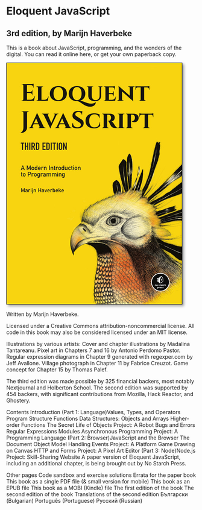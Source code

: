 # Eloquent JavaScript 
## 3rd edition, by Marijn Haverbeke

This is a book about JavaScript, programming, and the wonders of the digital. You can read it online here, or get your own paperback copy.

<a href="http://a-fwd.com/com=marijhaver-20&amp;asin-com=1593279507">
	<img src="img/cover.jpg" alt="Cover image" style="border: 1px solid black; max-width: 100%; box-shadow: 4px 4px 7px rgba(0, 0, 0, 0.4)">
</a>

Written by Marijn Haverbeke.

Licensed under a Creative Commons attribution-noncommercial license. All code in this book may also be considered licensed under an MIT license.

Illustrations by various artists: Cover and chapter illustrations by Madalina Tantareanu. Pixel art in Chapters 7 and 16 by Antonio Perdomo Pastor. Regular expression diagrams in Chapter 9 generated with regexper.com by Jeff Avallone. Village photograph in Chapter 11 by Fabrice Creuzot. Game concept for Chapter 15 by Thomas Palef.

The third edition was made possible by 325 financial backers, most notably Nextjournal and Holberton School. The second edition was supported by 454 backers, with significant contributions from Mozilla, Hack Reactor, and Ghostery.

Contents
Introduction
(Part 1: Language)Values, Types, and Operators
Program Structure
Functions
Data Structures: Objects and Arrays
Higher-order Functions
The Secret Life of Objects
Project: A Robot
Bugs and Errors
Regular Expressions
Modules
Asynchronous Programming
Project: A Programming Language
(Part 2: Browser)JavaScript and the Browser
The Document Object Model
Handling Events
Project: A Platform Game
Drawing on Canvas
HTTP and Forms
Project: A Pixel Art Editor
(Part 3: Node)Node.js
Project: Skill-Sharing Website
A paper version of Eloquent JavaScript, including an additional chapter, is being brought out by No Starch Press.

Other pages
Code sandbox and exercise solutions
Errata for the paper book
This book as a single PDF file (& small version for mobile)
This book as an EPUB file
This book as a MOBI (Kindle) file
The first edition of the book
The second edition of the book
Translations of the second edition
Български (Bulgarian)
Português (Portuguese)
Русский (Russian)